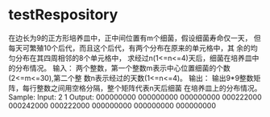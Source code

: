 # testRespository
在边长为9的正方形培养皿中，正中间位置有m个细菌，假设细菌寿命仅一天，
但每天可繁殖10个后代，而且这个后代，有两个分布在原来的单元格中，其
余的均匀分布在其四周相邻的8个单元格中，
求经过n(1<=n<=4)天后，细菌在培养皿中的分布情况。
输入：
    两个整数，第一个整数m表示中心位置细菌的个数(2<=m<=30),第二个整
    数n表示经过的天数(1<=n<=4)。
输出：
    输出9*9整数矩阵，每行整数之间用空格分隔，整个矩阵代表n天后细菌
    在培养皿上的分布情况。
Sample:
Input:
      2  1
Output:
    000000000
    000000000
    000000000
    000222000
    000242000
    000222000
    000000000
    000000000
    000000000
    
